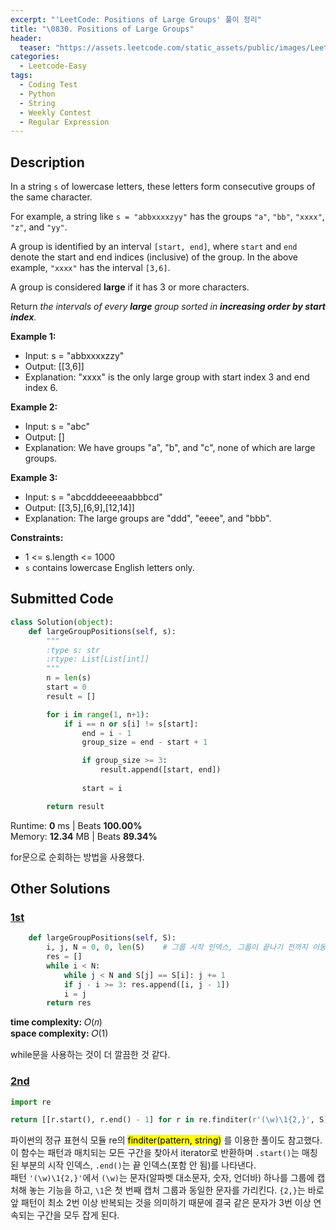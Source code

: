 ```yaml
---
excerpt: "'LeetCode: Positions of Large Groups' 풀이 정리"
title: "\0830. Positions of Large Groups"
header:
  teaser: "https://assets.leetcode.com/static_assets/public/images/LeetCode_Sharing.png"
categories:
  - Leetcode-Easy
tags:
  - Coding Test
  - Python
  - String
  - Weekly Contest
  - Regular Expression
---
```


## <i class="fa-solid fa-file-lines"></i> Description

In a string `s` of lowercase letters, these letters form consecutive groups of the same character.

For example, a string like `s = "abbxxxxzyy"` has the groups `"a"`, `"bb"`, `"xxxx"`, `"z"`, and `"yy"`.

A group is identified by an interval `[start, end]`, where `start` and `end` denote the start and end indices (inclusive) of the group. In the above example, `"xxxx"` has the interval `[3,6]`.

A group is considered **large** if it has 3 or more characters.

Return *the intervals of every **large** group sorted in **increasing order by start index**.*

**Example 1:**

- Input: s = "abbxxxxzzy"
- Output: [[3,6]]
- Explanation: "xxxx" is the only large group with start index 3 and end index 6.

**Example 2:**

- Input: s = "abc"
- Output: []
- Explanation: We have groups "a", "b", and "c", none of which are large groups.

**Example 3:**

- Input: s = "abcdddeeeeaabbbcd"
- Output: [[3,5],[6,9],[12,14]]
- Explanation: The large groups are "ddd", "eeee", and "bbb".

**Constraints:**

- 1 <= s.length <= 1000
- `s` contains lowercase English letters only.

## <i class="fa-solid fa-cloud-arrow-up"></i> Submitted Code

```python
class Solution(object):
    def largeGroupPositions(self, s):
        """
        :type s: str
        :rtype: List[List[int]]
        """
        n = len(s)
        start = 0
        result = []

        for i in range(1, n+1):
            if i == n or s[i] != s[start]:
                end = i - 1
                group_size = end - start + 1

                if group_size >= 3:
                    result.append([start, end])
                
                start = i

        return result
```
<i class="fa-solid fa-clock"></i> Runtime: **0** ms \| Beats **100.00%**    
<i class="fa-solid fa-memory"></i> Memory: **12.34** MB \| Beats **89.34%**

for문으로 순회하는 방법을 사용했다.

## <i class="fa-solid fa-flask"></i> Other Solutions

### <a href="https://leetcode.com/problems/positions-of-large-groups/solutions/128957/cjavapython-straight-forward-by-lee215-eriu/" target="_blank">1st</a>

```python
    def largeGroupPositions(self, S):
        i, j, N = 0, 0, len(S)    # 그룹 시작 인덱스, 그룹이 끝나기 전까지 이동하는 인덱스
        res = []
        while i < N:
            while j < N and S[j] == S[i]: j += 1
            if j - i >= 3: res.append([i, j - 1])
            i = j
        return res
```
<i class="fa-solid fa-clock"></i> **time complexity:** 𝑂(𝑛)    
<i class="fa-solid fa-memory"></i> **space complexity:** 𝑂(1)

while문을 사용하는 것이 더 깔끔한 것 같다.

### <a href="https://leetcode.com/problems/positions-of-large-groups/solutions/129431/oneline-python-using-regex-by-practicete-rrxy/" target="_blank">2nd</a>

```python
import re

return [[r.start(), r.end() - 1] for r in re.finditer(r'(\w)\1{2,}', S)]
```
파이썬의 정규 표현식 모듈 re의 <mark>finditer(pattern, string)</mark> 를 이용한 풀이도 참고했다. 이 함수는 패턴과 매치되는 모든 구간을 찾아서 iterator로 반환하며 `.start()`는 매칭된 부분의 시작 인덱스, `.end()`는 끝 인덱스(포함 안 됨)를 나타낸다.   
패턴 `'(\w)\1{2,}'`에서 `(\w)`는 문자(알파벳 대소문자, 숫자, 언더바) 하나를 그룹에 캡처해 놓는 기능을 하고, `\1`은 첫 번째 캡처 그룹과 동일한 문자를 가리킨다. `{2,}`는 바로 앞 패턴이 최소 2번 이상 반복되는 것을 의미하기 때문에 결국 같은 문자가 3번 이상 연속되는 구간을 모두 잡게 된다.